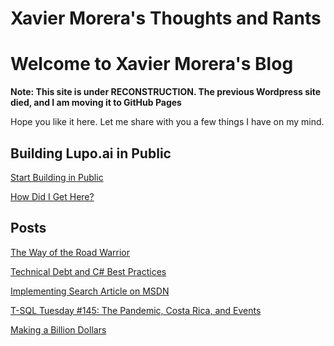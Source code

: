 # Xavier Morera's Thoughts and Rants

# Welcome to Xavier Morera's Blog

**Note: This site is under RECONSTRUCTION. The previous Wordpress site died, and I am moving it to GitHub Pages**

Hope you like it here. Let me share with you a few things I have on my mind.

## Building Lupo.ai in Public
[Start Building in Public](/posts/build-in-public/01-start-building-in-public.md)

[How Did I Get Here?](/posts/build-in-public/02-how-did-i-get-here.md)

## Posts
[The Way of the Road Warrior](./posts/road-warrior.md)

[Technical Debt and C# Best Practices](2022\12\23\c-best-practices-is-the-best-way-to-go.md)

[Implementing Search Article on MSDN](C:\github\xmorera\xmorera.github.io\2021\05\06\implementing-search-article-on-msdn.md)

[T-SQL Tuesday #145: The Pandemic, Costa Rica, and Events](2021\12\16\t-sql-tuesday-145-the-pandemic-costa-rica-and-events.md)

[Making a Billion Dollars](./posts/003-making-a-billion-dollars.md)